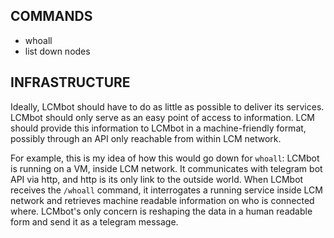 ## COMMANDS
* whoall
* list down nodes

## INFRASTRUCTURE
Ideally, LCMbot should have to do as little as possible to deliver its services.
LCMbot should only serve as an easy point of access to information.
LCM should provide this information to LCMbot in a machine-friendly format,
possibly through an API only reachable from within LCM network.

For example, this is my idea of how this would go down for `whoall`:
LCMbot is running on a VM, inside LCM network. It communicates with telegram 
bot API via http, and http is its only link to the outside world. When LCMbot
receives the `/whoall` command, it interrogates a running service inside LCM
network and retrieves machine readable information on who is connected where.
LCMbot's only concern is reshaping the data in a human readable form and send
it as a telegram message.
